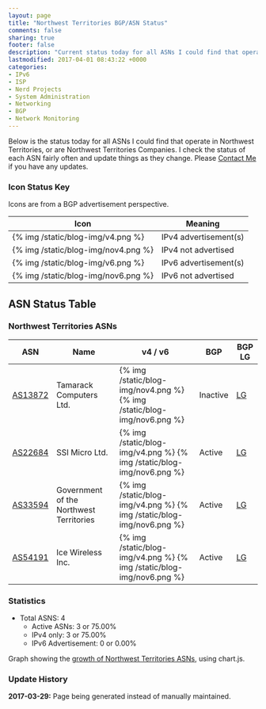 ```yaml
---
layout: page
title: "Northwest Territories BGP/ASN Status"
comments: false
sharing: true
footer: false
description: "Current status today for all ASNs I could find that operate in Northwest Territories, or are Northwest Territories Companies."
lastmodified: 2017-04-01 08:43:22 +0000
categories:
- IPv6
- ISP
- Nerd Projects
- System Administration
- Networking
- BGP
- Network Monitoring
---
```

Below is the status today for all ASNs I could find that operate in Northwest Territories, or are Northwest Territories Companies. I check the status of each ASN fairly often and update things as they change. Please [Contact Me](/contact/) if you have any updates.

### Icon Status Key

Icons are from a BGP advertisement perspective.

Icon | Meaning
---- | -------
{% img /static/blog-img/v4.png %} | IPv4 advertisement(s)
{% img /static/blog-img/nov4.png %} | IPv4 not advertised
{% img /static/blog-img/v6.png %} | IPv6 advertisement(s)
{% img /static/blog-img/nov6.png %} | IPv6 not advertised

## ASN Status Table

### Northwest Territories ASNs
ASN | Name | v4 / v6 | BGP | BGP LG
--- | ---- | ------- | --- | ------
[AS13872](https://stat.ripe.net/AS13872) | Tamarack Computers Ltd. | {% img /static/blog-img/nov4.png %} {% img /static/blog-img/nov6.png %} | Inactive | [LG](http://lg.hextet.net/cgi-bin/bgplg?cmd=show+ip+bgp+source-as&req=13872)
[AS22684](https://stat.ripe.net/AS22684) | SSI Micro Ltd. | {% img /static/blog-img/v4.png %} {% img /static/blog-img/nov6.png %} | Active | [LG](http://lg.hextet.net/cgi-bin/bgplg?cmd=show+ip+bgp+source-as&req=22684)
[AS33594](https://stat.ripe.net/AS33594) | Government of the Northwest Territories | {% img /static/blog-img/v4.png %} {% img /static/blog-img/nov6.png %} | Active | [LG](http://lg.hextet.net/cgi-bin/bgplg?cmd=show+ip+bgp+source-as&req=33594)
[AS54191](https://stat.ripe.net/AS54191) | Ice Wireless Inc. | {% img /static/blog-img/v4.png %} {% img /static/blog-img/nov6.png %} | Active | [LG](http://lg.hextet.net/cgi-bin/bgplg?cmd=show+ip+bgp+source-as&req=54191)

### Statistics

* Total ASNS: 4
  * Active ASNs: 3 or 75.00%
  * IPv4 only: 3 or 75.00%
  * IPv6 Advertisement: 0 or 0.00%

Graph showing the [growth of Northwest Territories ASNs](/bgp/nt/asns/), using chart.js.

### Update History

**2017-03-29:** Page being generated instead of manually maintained.
